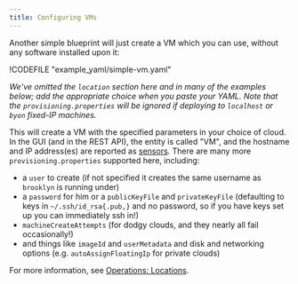 ```yaml
---
title: Configuring VMs
---
```


Another simple blueprint will just create a VM which you can use, without any software installed upon it:

!CODEFILE "example_yaml/simple-vm.yaml"


*We've omitted the `location` section here and in many of the examples below;
add the appropriate choice when you paste your YAML. Note that the `provisioning.properties` will be
ignored if deploying to `localhost` or `byon` fixed-IP machines.* 

This will create a VM with the specified parameters in your choice of cloud.
In the GUI (and in the REST API), the entity is called "VM",
and the hostname and IP address(es) are reported as [sensors]({{book.path.docs}}/concepts/entities.md).
There are many more `provisioning.properties` supported here,
including:

* a `user` to create (if not specified it creates the same username as `brooklyn` is running under) 
* a `password` for him or a `publicKeyFile` and `privateKeyFile` (defaulting to keys in `~/.ssh/id_rsa{.pub,}` and no password,
  so if you have keys set up you can immediately ssh in!)
* `machineCreateAttempts` (for dodgy clouds, and they nearly all fail occasionally!) 
* and things like `imageId` and `userMetadata` and disk and networking options (e.g. `autoAssignFloatingIp` for private clouds)

For more information, see [Operations: Locations]({{book.path.docs}}/locations/index.md).

